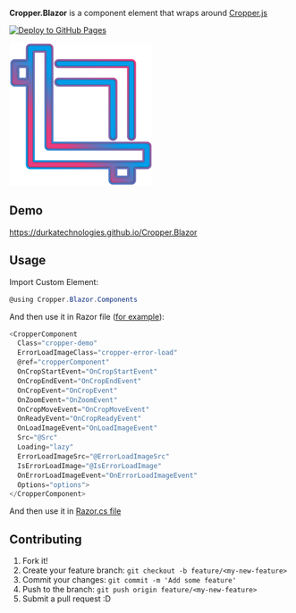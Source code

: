 **Cropper.Blazor** is a component element that wraps around [Cropper.js](https://github.com/fengyuanchen/cropperjs)

[![Deploy to GitHub Pages](https://github.com/DurkaTechnologies/Cropper.Blazor/actions/workflows/main.yml/badge.svg?branch=dev)](https://github.com/DurkaTechnologies/Cropper.Blazor/actions/workflows/main.yml)

<img src="src/Cropper.Blazor/Client/wwwroot/cropperblazor.png" width="256" height="256" />


## Demo

https://durkatechnologies.github.io/Cropper.Blazor

## Usage

Import Custom Element:

```csharp
@using Cropper.Blazor.Components
```

And then use it in Razor file ([for example](https://github.com/DurkaTechnologies/Cropper.Blazor/blob/dev/src/Cropper.Blazor/Client/Pages/CropperDemo.razor)):

```csharp
<CropperComponent
  Class="cropper-demo"
  ErrorLoadImageClass="cropper-error-load"
  @ref="cropperComponent"
  OnCropStartEvent="OnCropStartEvent"
  OnCropEndEvent="OnCropEndEvent"
  OnCropEvent="OnCropEvent"
  OnZoomEvent="OnZoomEvent"
  OnCropMoveEvent="OnCropMoveEvent"
  OnReadyEvent="OnCropReadyEvent"
  OnLoadImageEvent="OnLoadImageEvent"
  Src="@Src"
  Loading="lazy"
  ErrorLoadImageSrc="@ErrorLoadImageSrc"
  IsErrorLoadImage="@IsErrorLoadImage"
  OnErrorLoadImageEvent="OnErrorLoadImageEvent"
  Options="options">
</CropperComponent>
```


And then use it in [Razor.cs file](https://github.com/DurkaTechnologies/Cropper.Blazor/blob/dev/src/Cropper.Blazor/Client/Pages/CropperDemo.razor.cs)

## Contributing

1. Fork it!
2. Create your feature branch: `git checkout -b feature/<my-new-feature>`
3. Commit your changes: `git commit -m 'Add some feature'`
4. Push to the branch: `git push origin feature/<my-new-feature>`
5. Submit a pull request :D
